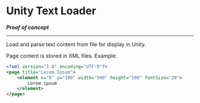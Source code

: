 # Unity Text Loader

***Proof of concept***

----

Load and parse text content from file for display in Unity.

Page content is stored in XML files. Example:
```xml
<?xml version="1.0" encoding="UTF-8"?>
<page title="Lorem Ipsum">
    <element x="0" y="100" width="500" height="100" fontSize="20">
        Lorem ipsum
    </element>
</page>
```
